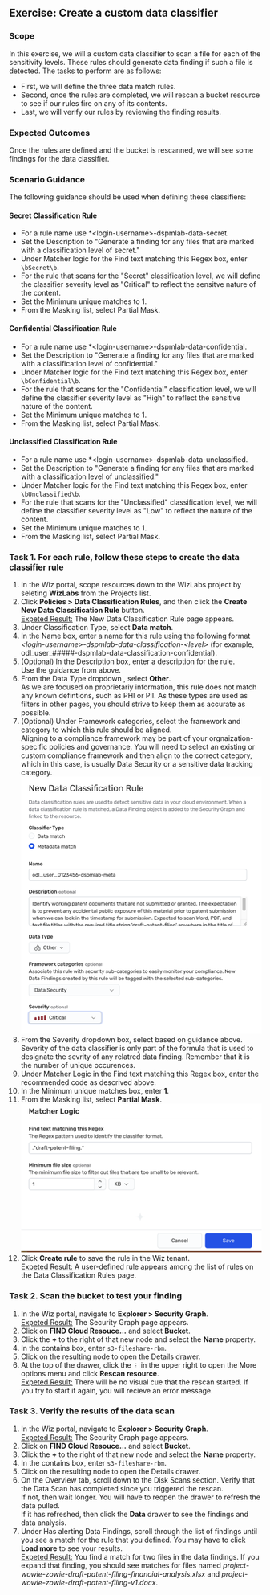 ## Exercise: Create a custom data classifier

### Scope

In this exercise, we will a custom data classifier to scan a file for each of the sensitivity levels. These rules should generate data finding if such a file is detected. 
The tasks to perform are as follows:
* First, we will define the three data match rules. 
* Second, once the rules are completed, we will rescan a bucket resource to see if our rules fire on any of its contents.
* Last, we will verify our rules by reviewing the finding results. 

### Expected Outcomes

Once the rules are defined and the bucket is rescanned, we will see some findings for the data classifier. 

### Scenario Guidance
The following guidance should be used when defining these classifiers:

#### Secret Classification Rule
* For a rule name use *\<login-username\>-dspmlab-data-secret.
* Set the Description to "Generate a finding for any files that are marked with a classification level of secret."
* Under Matcher logic for the Find text matching this Regex box, enter <code>\bSecret\b</code>.
* For the rule that scans for the "Secret" classification level, we will define the classifier severity level as "Critical" to reflect the sensitve nature of the content.
* Set the Minimum unique matches to 1.
* From the Masking list, select Partial Mask.

#### Confidential Classification Rule
* For a rule name use *\<login-username\>-dspmlab-data-confidential.
* Set the Description to "Generate a finding for any files that are marked with a classification level of confidential."
* Under Matcher logic for the Find text matching this Regex box, enter <code>\bConfidential\b</code>.
* For the rule that scans for the "Confidential" classification level, we will define the classifier severity level as "High" to reflect the sensitive nature of the content.
* Set the Minimum unique matches to 1.
* From the Masking list, select Partial Mask.

#### Unclassified Classification Rule
* For a rule name use *\<login-username\>-dspmlab-data-unclassified.
* Set the Description to "Generate a finding for any files that are marked with a classification level of unclassified."
* Under Matcher logic for the Find text matching this Regex box, enter <code>\bUnclassified\b</code>.
* For the rule that scans for the "Unclassified" classification level, we will define the classifier severity level as "Low" to reflect the nature of the content.
* Set the Minimum unique matches to 1.
* From the Masking list, select Partial Mask.

### Task 1. For each rule, follow these steps to create the data classifier rule
1. In the Wiz portal, scope resources down to the WizLabs project by seleting **WizLabs** from the Projects list.
2. Click **Policies > Data Classification Rules**, and then click the **Create New Data Classification Rule** button.
<br/><ins>Expeted Result:</ins> The New Data Classification Rule page appears. 
3. Under Classification Type, select **Data match**.
4. In the Name box, enter a name for this rule using the following format *\<login-username\>-dspmlab-data-classification-\<level\>* (for example, odl_user_#####-dspmlab-data-classification-confidential).
5. (Optional) In the Description box, enter a description for the rule.
<br/>Use the guidance from above.
6. From the Data Type dropdown , select **Other**. <br/>
As we are focused on proprietariy information, this rule does not match any known defintions, such as PHI or PII. As these types are used as filters in other pages, you should strive to keep them as accurate as possible.
7. (Optional) Under Framework categories, select the framework and category to which this rule should be aligned.
<br/>Aligning to a compliance framework may be part of your orgnaization-specific policies and governance. You will need to select an existing or custom compliance framework and then align to the correct category, which in this case, is usually Data Security or a sensitive data tracking category.
![Metadata Classifier Rule Properties](img/meta-data-class-descript.png)
8. From the Severity dropdown box, select based on guidance above.
<br/>Severity of the data classifier is only part of the formula that is used to designate the sevrity of any relatred data finding. Remember that it is the number of unique occurences.
9. Under Matcher Logic in the Find text matching this Regex box, enter the recommended code as descrived above. 
10. In the Minimum unique matches box, enter **1**.
11. From the Masking list, select **Partial Mask**.
![Metadata Match Properties](img/meta-data-match-criteria.png)
12. Click **Create rule** to save the rule in the Wiz tenant.
<br/><ins>Expeted Result:</ins> A user-defined rule appears among the list of rules on the Data Classification Rules page. 

### Task 2. Scan the bucket to test your finding
1. In the Wiz portal, navigate to **Explorer > Security Graph**.
<br/><ins>Expeted Result:</ins> The Security Graph page appears. 
2. Click on **FIND Cloud Resouce...** and select **Bucket**.
3. Click the **+** to the right of that new node and select the **Name** property.
4. In the contains box, enter <code>s3-fileshare-rbm</code>.
5. Click on the resulting node to open the Details drawer.
6. At the top of the drawer, click the <code>&#x22EE;</code> in the upper right to open the More options menu and click **Rescan resource**.
<br/><ins>Expeted Result:</ins> There will be no visual cue that the rescan started. If you try to start it again, you will recieve an error message.

### Task 3. Verify the results of the data scan
1. In the Wiz portal, navigate to **Explorer > Security Graph**.
<br/><ins>Expeted Result:</ins> The Security Graph page appears. 
2. Click on **FIND Cloud Resouce...** and select **Bucket**.
3. Click the **+** to the right of that new node and select the **Name** property.
4. In the contains box, enter <code>s3-fileshare-rbm</code>.
5. Click on the resulting node to open the Details drawer.
6. On the Overview tab, scroll down to the Disk Scans section. Verify that the Data Scan has completed since you triggered the rescan. 
<br>If not, then wait longer. You will have to reopen the drawer to refresh the data pulled. 
<br>If it has refreshed, then click the **Data** drawer to see the findings and data analysis.
7. Under Has alerting Data Findings, scroll through the list of findings until you see a match for the rule that you defined. You may have to click **Load more** to see your results. 
<br/><ins>Expeted Result:</ins> You find a match for two files in the data findings. If you expand that finding, you should see matches for files named *project-wowie-zowie-draft-patent-filing-financial-analysis.xlsx*
and *project-wowie-zowie-draft-patent-filing-v1.docx*.
